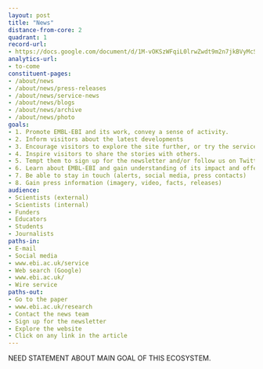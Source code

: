 ```yaml
---
layout: post
title: "News"
distance-from-core: 2
quadrant: 1
record-url:
- https://docs.google.com/document/d/1M-vOKSzWFqiL0lrwZwdt9m2n7jkBVyMcSrFw843RuVs
analytics-url:
- to-come
constituent-pages:
- /about/news
- /about/news/press-releases
- /about/news/service-news
- /about/news/blogs
- /about/news/archive
- /about/news/photo
goals:
- 1. Promote EMBL-EBI and its work, convey a sense of activity.
- 2. Inform visitors about the latest developments
- 3. Encourage visitors to explore the site further, or try the service/read the article.
- 4. Inspire visitors to share the stories with others.
- 5. Tempt them to sign up for the newsletter and/or follow us on Twitter. 
- 6. Learn about EMBL-EBI and gain understanding of its impact and offerings.
- 7. Be able to stay in touch (alerts, social media, press contacts)
- 8. Gain press information (imagery, video, facts, releases)
audience:
- Scientists (external)
- Scientists (internal)
- Funders
- Educators
- Students
- Journalists
paths-in:
- E-mail
- Social media
- www.ebi.ac.uk/service
- Web search (Google)
- www.ebi.ac.uk/
- Wire service
paths-out:
- Go to the paper
- www.ebi.ac.uk/research
- Contact the news team
- Sign up for the newsletter
- Explore the website
- Click on any link in the article
---
```


NEED STATEMENT ABOUT MAIN GOAL OF THIS ECOSYSTEM.